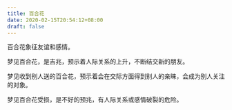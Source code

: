 ```yaml
---
title: 百合花
date: 2020-02-15T20:54:12+08:00
draft: false
---
```


百合花象征友谊和感情。<br>


梦见百合花，是吉兆，预示着人际关系的上升，不断结交新的朋友。<br>


梦见收到别人送的百合花，预示着会在交际方面得到别人的亲睐，会成为别人关注的对象。<br>


梦见百合花受损，是不好的预兆，有人际关系或感情破裂的危险。<br>
